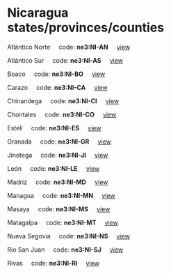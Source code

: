 # Nicaragua states/provinces/counties
Atlántico Norte&nbsp;&nbsp;&nbsp;&nbsp;&nbsp;code: **ne3:NI-AN**&nbsp;&nbsp;&nbsp;&nbsp;&nbsp;[view](../../export/geojson/medium/ne3/ni/an.geojson)&nbsp;&nbsp;&nbsp;&nbsp;&nbsp;


Atlántico Sur&nbsp;&nbsp;&nbsp;&nbsp;&nbsp;code: **ne3:NI-AS**&nbsp;&nbsp;&nbsp;&nbsp;&nbsp;[view](../../export/geojson/medium/ne3/ni/as.geojson)&nbsp;&nbsp;&nbsp;&nbsp;&nbsp;


Boaco&nbsp;&nbsp;&nbsp;&nbsp;&nbsp;code: **ne3:NI-BO**&nbsp;&nbsp;&nbsp;&nbsp;&nbsp;[view](../../export/geojson/medium/ne3/ni/bo.geojson)&nbsp;&nbsp;&nbsp;&nbsp;&nbsp;


Carazo&nbsp;&nbsp;&nbsp;&nbsp;&nbsp;code: **ne3:NI-CA**&nbsp;&nbsp;&nbsp;&nbsp;&nbsp;[view](../../export/geojson/medium/ne3/ni/ca.geojson)&nbsp;&nbsp;&nbsp;&nbsp;&nbsp;


Chinandega&nbsp;&nbsp;&nbsp;&nbsp;&nbsp;code: **ne3:NI-CI**&nbsp;&nbsp;&nbsp;&nbsp;&nbsp;[view](../../export/geojson/medium/ne3/ni/ci.geojson)&nbsp;&nbsp;&nbsp;&nbsp;&nbsp;


Chontales&nbsp;&nbsp;&nbsp;&nbsp;&nbsp;code: **ne3:NI-CO**&nbsp;&nbsp;&nbsp;&nbsp;&nbsp;[view](../../export/geojson/medium/ne3/ni/co.geojson)&nbsp;&nbsp;&nbsp;&nbsp;&nbsp;


Estelí&nbsp;&nbsp;&nbsp;&nbsp;&nbsp;code: **ne3:NI-ES**&nbsp;&nbsp;&nbsp;&nbsp;&nbsp;[view](../../export/geojson/medium/ne3/ni/es.geojson)&nbsp;&nbsp;&nbsp;&nbsp;&nbsp;


Granada&nbsp;&nbsp;&nbsp;&nbsp;&nbsp;code: **ne3:NI-GR**&nbsp;&nbsp;&nbsp;&nbsp;&nbsp;[view](../../export/geojson/medium/ne3/ni/gr.geojson)&nbsp;&nbsp;&nbsp;&nbsp;&nbsp;


Jinotega&nbsp;&nbsp;&nbsp;&nbsp;&nbsp;code: **ne3:NI-JI**&nbsp;&nbsp;&nbsp;&nbsp;&nbsp;[view](../../export/geojson/medium/ne3/ni/ji.geojson)&nbsp;&nbsp;&nbsp;&nbsp;&nbsp;


León&nbsp;&nbsp;&nbsp;&nbsp;&nbsp;code: **ne3:NI-LE**&nbsp;&nbsp;&nbsp;&nbsp;&nbsp;[view](../../export/geojson/medium/ne3/ni/le.geojson)&nbsp;&nbsp;&nbsp;&nbsp;&nbsp;


Madriz&nbsp;&nbsp;&nbsp;&nbsp;&nbsp;code: **ne3:NI-MD**&nbsp;&nbsp;&nbsp;&nbsp;&nbsp;[view](../../export/geojson/medium/ne3/ni/md.geojson)&nbsp;&nbsp;&nbsp;&nbsp;&nbsp;


Managua&nbsp;&nbsp;&nbsp;&nbsp;&nbsp;code: **ne3:NI-MN**&nbsp;&nbsp;&nbsp;&nbsp;&nbsp;[view](../../export/geojson/medium/ne3/ni/mn.geojson)&nbsp;&nbsp;&nbsp;&nbsp;&nbsp;


Masaya&nbsp;&nbsp;&nbsp;&nbsp;&nbsp;code: **ne3:NI-MS**&nbsp;&nbsp;&nbsp;&nbsp;&nbsp;[view](../../export/geojson/medium/ne3/ni/ms.geojson)&nbsp;&nbsp;&nbsp;&nbsp;&nbsp;


Matagalpa&nbsp;&nbsp;&nbsp;&nbsp;&nbsp;code: **ne3:NI-MT**&nbsp;&nbsp;&nbsp;&nbsp;&nbsp;[view](../../export/geojson/medium/ne3/ni/mt.geojson)&nbsp;&nbsp;&nbsp;&nbsp;&nbsp;


Nueva Segovia&nbsp;&nbsp;&nbsp;&nbsp;&nbsp;code: **ne3:NI-NS**&nbsp;&nbsp;&nbsp;&nbsp;&nbsp;[view](../../export/geojson/medium/ne3/ni/ns.geojson)&nbsp;&nbsp;&nbsp;&nbsp;&nbsp;


Rio San Juan&nbsp;&nbsp;&nbsp;&nbsp;&nbsp;code: **ne3:NI-SJ**&nbsp;&nbsp;&nbsp;&nbsp;&nbsp;[view](../../export/geojson/medium/ne3/ni/sj.geojson)&nbsp;&nbsp;&nbsp;&nbsp;&nbsp;


Rivas&nbsp;&nbsp;&nbsp;&nbsp;&nbsp;code: **ne3:NI-RI**&nbsp;&nbsp;&nbsp;&nbsp;&nbsp;[view](../../export/geojson/medium/ne3/ni/ri.geojson)&nbsp;&nbsp;&nbsp;&nbsp;&nbsp;

